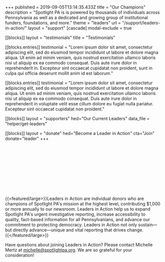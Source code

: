 +++
published = 2019-09-05T13:14:35.433Z
title = "Our Champions"
description = "Spotlight PA is is powered by thousands of individuals across Pennsylvania as well as a dedicated and growing group of institutional funders, foundations, and more."
theme = "leaders"
url = "/support/leaders-in-action/"
layout = "support"
[cascade]
modal-exclude = true

[[blocks]]
layout = "testimonials"
title = "Testimonials"

[[blocks.entries]]
testimonial = "Lorem ipsum dolor sit amet, consectetur adipiscing elit, sed do eiusmod tempor incididunt ut labore et dolore magna aliqua. Ut enim ad minim veniam, quis nostrud exercitation ullamco laboris nisi ut aliquip ex ea commodo consequat. Duis aute irure dolor in reprehenderit in. Excepteur sint occaecat cupidatat non proident, sunt in culpa qui officia deserunt mollit anim id est laborum."

[[blocks.entries]]
testimonial = "Lorem ipsum dolor sit amet, consectetur adipiscing elit, sed do eiusmod tempor incididunt ut labore et dolore magna aliqua. Ut enim ad minim veniam, quis nostrud exercitation ullamco laboris nisi ut aliquip ex ea commodo consequat. Duis aute irure dolor in reprehenderit in voluptate velit esse cillum dolore eu fugiat nulla pariatur. Excepteur sint occaecat cupidatat non proident."

[[blocks]]
    layout = "supporters"
    hed="Our Current Leaders"
    data_file = "helper/get-leaders"

[[blocks]]
    layout = "donate"
    hed="Become a Leader in Action"
    cta="Join"
    donate="leader"
+++

<svg class="float-right -mt-6 md:-mr-16 mb-2 ml-1 md:ml-2 md:h-52">
  <use href="#leaders-in-action" />
</svg>

{{<featured/large>}}Leaders in Action are individual donors who are champions of Spotlight PA's mission at the highest level, contributing $1,000 or more annually to our newsroom. Leaders in Action help us to expand Spotlight PA's urgent investigative reporting, increase accessibility to quality, fact-based information for all Pennsylvanians, and advance our commitment to protecting democracy. Leaders in Action not only sustain—but directly advance—unique and vital reporting that drives change.{{</featured/large>}}

Have questions about joining Leaders in Action? Please contact Michelle Mertz at [michelle@spotlightpa.org](mailto:michelle@spotlightpa.org). We are so grateful for your consideration!